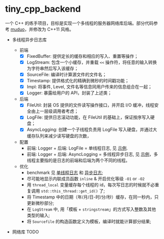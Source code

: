 # tiny_cpp_backend

一个 C++ 的练手项目，目标是实现一个多线程的服务器网络库后端。部分代码参考 [muduo](https://github.com/chenshuo/muduo)，并修改为 C++11 风格。

- 多线程异步日志库
  - 前端
    - [x] FixedBuffer: 提供定长的缓存和相应的写入、重置等操作；
    - [x] LogStream: 包含一个小缓存，并重载 `<<` 操作符，将任意的输入转换为字符串然后写入该缓存；
    - [x] SourceFile: 编译时计算源文件的文件名；
    - [x] Timestamp: 提供格式化的精确到微秒的时间戳功能；
    - [x] Impl: 将事件, Level, 文件名等信息同用户传来的信息组合在一起；
    - [x] Logger: 暴露给用户的 API，封装了上述类；
  - 后端
    - [x] FileUtil: 封装 OS 提供的文件读写操作接口，并开启 I/O 缓冲，线程安全由上一层级调用者考虑；
    - [x] LogFile: 提供日志滚动功能，在 FileUtil 的基础上，保证按序写入硬盘；
    - [x] AsyncLogging: 创建一个子线程负责用 LogFile 写入硬盘，并通过大缓存队列来减少读写硬盘的次数，
  - 配置
    - 前端: Logger + 后端: LogFile = 单线程日志, 见 [示例](./base/test/test_Logger_with_LogFile.cpp).
    - 前端: Logger + 后端: AsyncLogging = 多线程异步日志, 见 [示例](./base/test/test_Logger_with_Async.cpp)，多线程主要指的是日志的前端和后端为两个不同的线程。
  - 优化
    - benchmark 见 [单线程日志](./base/test/bench_Logger_with_LogFile.cpp) 和 [异步日志](./base/test/bench_Logger_with_Async.cpp);
    - 尽可能地显示内联成员函数 `inline` & 开启优化等级 `-O1` or `-O2`
    - 用 `thread_local` 变量缓存每个线程的 id，每次写日志的时候就不必重复调用 `std::this_thread::get_id()` 了;
    - 将 Timestamp 中的日期（年/月/日-时/分/秒）缓存，在同一秒内，只更新微秒部分;
    - 在 `LogStream` 中, 用「模板 + `stringstream`」的方式写入整数及其他类型的输入;
    - 将 `Sourcefile` 的构造函数定义为模板，编译时就能计算部分结果;

- 网络库 TODO
